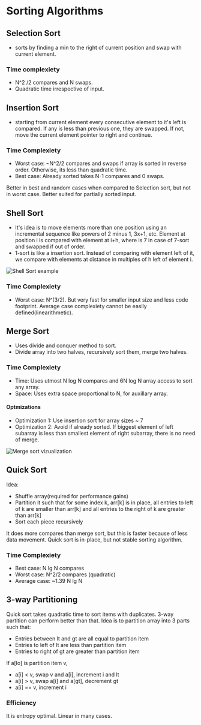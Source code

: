 # Sorting Algorithms

## Selection Sort 

- sorts by finding a min to the right of current position and swap with current element.

### Time complexiety

* N^2 /2 compares and N swaps.
* Quadratic time irrespective of input.

## Insertion Sort 
- starting from current element every consecutive element to it's left is compared. If any is less than previous one, they are swapped. If not, move the current element pointer to right and continue.

### Time Complexiety
* Worst case: ~N^2/2 compares and swaps if array is sorted in reverse order. Otherwise, its less than quadratic time.
* Best case: Already sorted takes N-1 compares and 0 swaps. 

Better in best and random cases when compared to Selection sort, but not in worst case. Better suited for partially sorted input.

## Shell Sort

- It's idea is to move elements more than one position using an incremental sequence like powers of 2 minus 1, 3x+1, etc. Element at position i is compared with element at i+h, where is 7 in case of 7-sort and swapped if out of order. 
- 1-sort is like a insertion sort. Instead of comparing with element left of it, we compare with elements at distance in multiples of h left of element i.

![Shell Sort example](https://github.com/apoorvam/algorithms/blob/master/assets/shell_sort_example.png?raw=true)

### Time Complexiety
* Worst case: N^(3/2). But very fast for smaller input size and less code footprint. Average case complexiety cannot be easily defined(linearithmetic).

## Merge Sort
* Uses divide and conquer method to sort.
* Divide array into two halves, recursively sort them, merge two halves.

### Time Complexiety
* Time: Uses utmost N log N compares and 6N log N array access to sort any array.
* Space: Uses extra space proportional to N, for auxillary array.

#### Optmizations
* Optimization 1: Use insertion sort for array sizes ~ 7
* Optimization 2: Avoid if already sorted. If biggest element of left subarray is less than smallest element of right subarray,
there is no need of merge.

![Merge sort vizualization](https://github.com/apoorvam/algorithms/blob/master/assets/mergesort_viz.jpeg?raw=true)

## Quick Sort
Idea: 
- Shuffle array(required for performance gains)
- Partition it such that for some index k, arr[k] is in place, all entries to left of k are smaller than arr[k] and
all entries to the right of k are greater than arr[k]
- Sort each piece recursively

It does more compares than merge sort, but this is faster because of less data movement.
Quick sort is in-place, but not stable sorting algorithm.

### Time Complexiety

* Best case: N lg N compares
* Worst case: N^2/2 compares (quadratic)
* Average case: ~1.39 N lg N

## 3-way Partitioning

Quick sort takes quadratic time to sort items with duplicates. 3-way partition can perform better than that. Idea is to partition array into 3 parts such that:
* Entries between lt and gt are all equal to partition item
* Entries to left of lt are less than partition item
* Entries to right of gt are greater than partition item

If a[lo] is partition item v,

* a[i] < v, swap v and a[i], increment i and lt
* a[i] > v, swap a[i] and a[gt], decrement gt
* a[i] == v, increment i

### Efficiency

It is entropy optimal. Linear in many cases.
